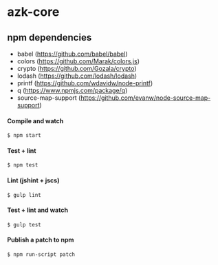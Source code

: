 # azk-core

## npm dependencies

- babel              (https://github.com/babel/babel)
- colors             (https://github.com/Marak/colors.js)
- crypto             (https://github.com/Gozala/crypto)
- lodash             (https://github.com/lodash/lodash)
- printf             (https://github.com/wdavidw/node-printf)
- q                  (https://www.npmjs.com/package/q)
- source-map-support (https://github.com/evanw/node-source-map-support)


#### Compile and watch

```
$ npm start
```

#### Test + lint

```
$ npm test
```

#### Lint (jshint + jscs)

```
$ gulp lint
```

#### Test + lint and watch

```
$ gulp test
```

#### Publish a patch to npm

```
$ npm run-script patch
```
